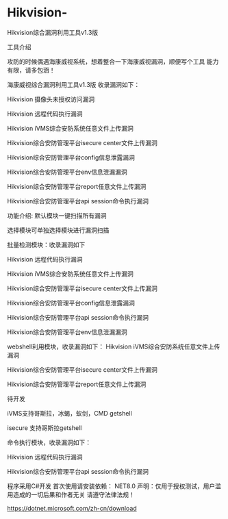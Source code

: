 # Hikvision-
Hikvision综合漏洞利用工具v1.3版 

工具介绍

攻防的时候偶遇海康威视系统，想着整合一下海康威视漏洞，顺便写个工具
能力有限，请多包涵！

海康威视综合漏洞利用工具v1.3版    收录漏洞如下：

Hikvision 摄像头未授权访问漏洞

Hikvision 远程代码执行漏洞

Hikvision iVMS综合安防系统任意文件上传漏洞

Hikvision综合安防管理平台isecure center文件上传漏洞

Hikvision综合安防管理平台config信息泄露漏洞

Hikvision综合安防管理平台env信息泄漏漏洞

Hikvision综合安防管理平台report任意文件上传漏洞

Hikvision综合安防管理平台api session命令执行漏洞


功能介绍:
默认模块一键扫描所有漏洞

选择模块可单独选择模块进行漏洞扫描

批量检测模块：收录漏洞如下

Hikvision 远程代码执行漏洞

Hikvision iVMS综合安防系统任意文件上传漏洞

Hikvision综合安防管理平台isecure center文件上传漏洞

Hikvision综合安防管理平台config信息泄露漏洞

Hikvision综合安防管理平台api session命令执行漏洞

Hikvision综合安防管理平台env信息泄漏漏洞

webshell利用模块，收录漏洞如下：
Hikvision iVMS综合安防系统任意文件上传漏洞

Hikvision综合安防管理平台isecure center文件上传漏洞

Hikvision综合安防管理平台report任意文件上传漏洞

待开发

iVMS支持哥斯拉，冰蝎，蚁剑，CMD  getshell

isecure 支持哥斯拉getshell

命令执行模块，收录漏洞如下：

Hikvision 远程代码执行漏洞

Hikvision综合安防管理平台api session命令执行漏洞

程序采用C#开发
首次使用请安装依赖：
NET8.0
声明：仅用于授权测试，用户滥用造成的一切后果和作者无关
请遵守法律法规！

https://dotnet.microsoft.com/zh-cn/download
